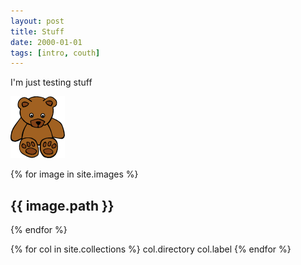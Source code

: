 ```yaml
---
layout: post
title: Stuff
date: 2000-01-01
tags: [intro, couth]
---
```


I'm just testing stuff

![it's a bear](/images/bear.png "Roar?!?")

{% for image in site.images %}
  <h2>{{ image.path }}</h2>
{% endfor %}

{% for col in site.collections %}
  col.directory
  col.label
{% endfor %}
